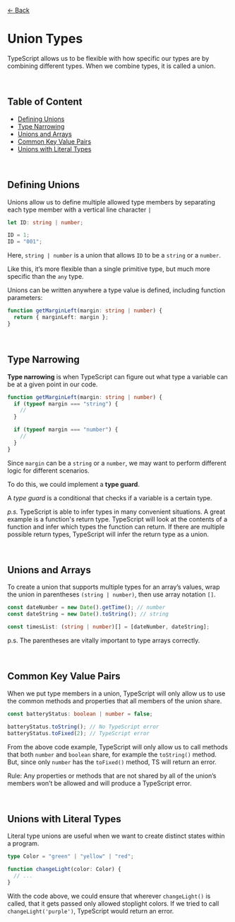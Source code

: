 [&larr; Back](./README.md)

# Union Types

TypeScript allows us to be flexible with how specific our types are by combining different types. When we combine types, it is called a union.

<br>

## Table of Content

- [Defining Unions](#defining-unions)
- [Type Narrowing](#type-narrowing)
- [Unions and Arrays](#unions-and-arrays)
- [Common Key Value Pairs](#common-key-value-pairs)
- [Unions with Literal Types](#unions-with-literal-types)

<br>

## Defining Unions

Unions allow us to define multiple allowed type members by separating each type member with a vertical line character `|`

```ts
let ID: string | number;

ID = 1;
ID = "001";
```

Here, `string | number` is a union that allows `ID` to be a `string` or a `number`.

Like this, it’s more flexible than a single primitive type, but much more specific than the `any` type.

Unions can be written anywhere a type value is defined, including function parameters:

```ts
function getMarginLeft(margin: string | number) {
  return { marginLeft: margin };
}
```

<br>

## Type Narrowing

**Type narrowing** is when TypeScript can figure out what type a variable can be at a given point in our code.

```ts
function getMarginLeft(margin: string | number) {
  if (typeof margin === "string") {
    //
  }

  if (typeof margin === "number") {
    //
  }
}
```

Since `margin` can be a `string` or a `number`, we may want to perform different logic for different scenarios.

To do this, we could implement a **type guard**.

A _type guard_ is a conditional that checks if a variable is a certain type.

_p.s._ TypeScript is able to infer types in many convenient situations. A great example is a function's return type. TypeScript will look at the contents of a function and infer which types the function can return. If there are multiple possible return types, TypeScript will infer the return type as a union.

<br>

## Unions and Arrays

To create a union that supports multiple types for an array’s values, wrap the union in parentheses `(string | number)`, then use array notation `[]`.

```ts
const dateNumber = new Date().getTime(); // number
const dateString = new Date().toString(); // string

const timesList: (string | number)[] = [dateNumber, dateString];
```

p.s. The parentheses are vitally important to type arrays correctly.

<br>

## Common Key Value Pairs

When we put type members in a union, TypeScript will only allow us to use the common methods and properties that all members of the union share.

```ts
const batteryStatus: boolean | number = false;

batteryStatus.toString(); // No TypeScript error
batteryStatus.toFixed(2); // TypeScript error
```

From the above code example, TypeScript will only allow us to call methods that both `number` and `boolean` share, for example the `toString()` method. But, since only `number` has the `toFixed()` method, TS will return an error.

Rule: Any properties or methods that are not shared by all of the union’s members won’t be allowed and will produce a TypeScript error.

<br>

## Unions with Literal Types

Literal type unions are useful when we want to create distinct states within a program.

```ts
type Color = "green" | "yellow" | "red";

function changeLight(color: Color) {
  // ...
}
```

With the code above, we could ensure that wherever `changeLight()` is called, that it gets passed only allowed stoplight colors. If we tried to call `changeLight('purple')`, TypeScript would return an error.

<br>
